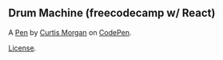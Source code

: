 Drum Machine (freecodecamp w/ React)
------------------------------------


A [Pen](https://codepen.io/curtisearlmorgan/pen/yWGxar) by [Curtis Morgan](https://codepen.io/curtisearlmorgan) on [CodePen](https://codepen.io).

[License](https://codepen.io/curtisearlmorgan/pen/yWGxar/license).